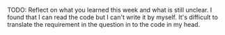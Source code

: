 TODO: Reflect on what you learned this week and what is still unclear.
I found that I can read the code but I can't write it by myself. It's difficult to translate the requirement in the question in to the code in my head.
